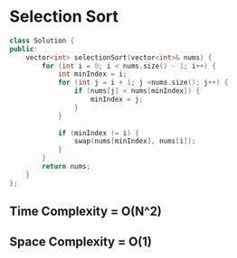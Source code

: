 # Selection Sort


```cpp
class Solution {
public:
    vector<int> selectionSort(vector<int>& nums) {
        for (int i = 0; i < nums.size() - 1; i++) {
            int minIndex = i;
            for (int j = i + 1; j <nums.size(); j++) {
                if (nums[j] < nums[minIndex]) {
                    minIndex = j;
                }
            }
        
            if (minIndex != i) {
                swap(nums[minIndex], nums[i]);
            }
        }
        return nums;
    }
};

```

## Time Complexity = O(N^2)
## Space Complexity = O(1)

